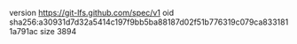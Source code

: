 version https://git-lfs.github.com/spec/v1
oid sha256:a30931d7d32a5414c197f9bb5ba88187d02f51b776319c079ca8331811a791ac
size 3894
